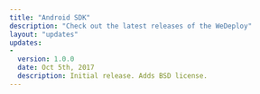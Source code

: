 ```yaml
---
title: "Android SDK"
description: "Check out the latest releases of the WeDeploy"
layout: "updates"
updates:
-
  version: 1.0.0
  date: Oct 5th, 2017
  description: Initial release. Adds BSD license.
---
```

